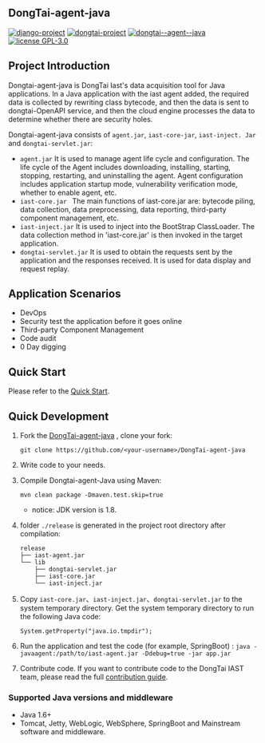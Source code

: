 ## DongTai-agent-java

[![django-project](https://img.shields.io/badge/django%20versions-3.0.3-blue)](https://www.djangoproject.com/)
[![dongtai-project](https://img.shields.io/badge/dongtai%20versions-beta-green)](https://github.com/huoxianclub/dongtai)
[![dongtai--agent--java](https://img.shields.io/badge/dongtai--agent--java-v1.0.0-lightgrey)](https://github.com/huoxianclub/dongtai-web)
[![license GPL-3.0](https://img.shields.io/github/license/HXSecurity/DongTai-agent-java)](https://github.com/HXSecurity/DongTai-agent-java/blob/main/LICENSE)


## Project Introduction

Dongtai-agent-java is DongTai Iast's data acquisition tool for Java applications. In a Java application with the iast agent added, the required data is collected by rewriting class bytecode, and then the data is sent to dongtai-OpenAPI service, and then the cloud engine processes the data to determine whether there are security holes.

Dongtai-agent-java consists of `agent.jar`, `iast-core-jar`, `iast-inject. Jar` and `dongtai-servlet.jar`:

- `agent.jar` It is used to manage agent life cycle and configuration. The life cycle of the Agent includes downloading, installing, starting, stopping, restarting, and uninstalling the agent. Agent configuration includes application startup mode, vulnerability verification mode, whether to enable agent, etc.
- `iast-core.jar ` The main functions of iast-core.jar are: bytecode piling, data collection, data preprocessing, data reporting, third-party component management, etc.
- `iast-inject.jar` It is used to inject into the BootStrap ClassLoader. The data collection method in 'iast-core.jar' is then invoked in the target application.
- `dongtai-servlet.jar` It is used to obtain the requests sent by the application and the responses received. It is used for data display and request replay.

## Application Scenarios

- DevOps
- Security test the application before it goes online
- Third-party Component Management
- Code audit
- 0 Day digging

## Quick Start

Please refer to the [Quick Start](https://hxsecurity.github.io/DongTaiDoc/#/doc/tutorial/quickstart).

## Quick Development

1. Fork the [DongTai-agent-java](https://github.com/HXSecurity/DongTai-agent-java) , clone your fork:

   ```
   git clone https://github.com/<your-username>/DongTai-agent-java
   ```

2. Write code to your needs.

3. Compile Dongtai-agent-Java using Maven:

   ```
   mvn clean package -Dmaven.test.skip=true
   ```

    - notice: JDK version is 1.8.

4. folder `./release` is generated in the project root directory after compilation:

   ```
   release
   ├── iast-agent.jar
   └── lib
       ├── dongtai-servlet.jar
       ├── iast-core.jar
       └── iast-inject.jar
   ```

5. Copy `iast-core.jar`、`iast-inject.jar`、`dongtai-servlet.jar` to the system temporary directory. Get the system temporary directory to run the following Java code:

   ```
   System.getProperty("java.io.tmpdir");
   ```

6. Run the application and test the code (for example, SpringBoot) : `java -javaagent:/path/to/iast-agent.jar -Ddebug=true -jar app.jar`

7. Contribute code. If you want to contribute code to the DongTai IAST team, please read the full [contribution guide](https://github.com/HXSecurity/DongTai/blob/main/CONTRIBUTING.md).

### Supported Java versions and middleware

- Java 1.6+
- Tomcat, Jetty, WebLogic, WebSphere, SpringBoot and Mainstream software and middleware.